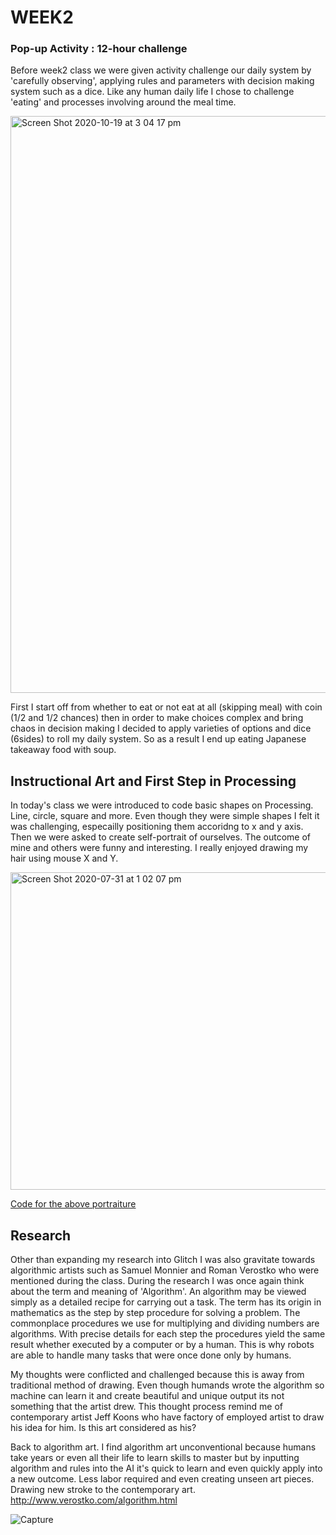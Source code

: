 # WEEK2

### Pop-up Activity : 12-hour challenge
Before week2 class we were given activity challenge our daily system by 'carefully observing', applying rules and parameters with decision making system such as a dice. Like any human daily life I chose to challenge 'eating' and processes involving around the meal time. 

<img width="923" alt="Screen Shot 2020-10-19 at 3 04 17 pm" src="https://user-images.githubusercontent.com/68723268/96400438-71a5af00-121c-11eb-91b4-2069eb390f2d.png">

First I start off from whether to eat or not eat at all (skipping meal) with coin (1/2 and 1/2 chances) then in order to make choices complex and bring chaos in decision making I decided to apply varieties of options and dice (6sides) to roll my daily system. So as a result I end up eating Japanese takeaway food with soup.
## Instructional Art and First Step in Processing
In today's class we were introduced to code basic shapes on Processing. Line, circle, square and more. Even though they were simple shapes I felt it was challenging, especailly positioning them accoridng to x and y axis. Then we were asked to create self-portrait of ourselves. The outcome of mine and others were funny and interesting. I really enjoyed drawing my hair using mouse X and Y.

<img width="508" alt="Screen Shot 2020-07-31 at 1 02 07 pm" src="https://user-images.githubusercontent.com/68723268/96401802-1c6b9c80-1220-11eb-8f99-5429cf3b3205.png">

[Code for the above portraiture](https://github.com/yerim-kim/slave2algorithm/blob/master/week2/Self-Portrait%20Sketch)


## Research
Other than expanding my research into Glitch I was also gravitate towards algorithmic artists such as Samuel Monnier and Roman Verostko who were mentioned during the class. During the research I was once again think about the term and meaning of 'Algorithm'. An algorithm may be viewed simply as a detailed recipe for carrying out a task. The term has its origin in mathematics as the step by step procedure for solving a problem. The  commonplace procedures we use for multiplying and dividing numbers are algorithms. With precise details for each step the procedures yield the same result whether executed by a computer or by a human. This is why robots are able to handle many tasks that were once done only by humans.

My thoughts were conflicted and challenged because this is away from traditional method of drawing. Even though humands wrote the algorithm so machine can learn it and create beautiful and unique output its not something that the artist drew. This thought process remind me of contemporary artist Jeff Koons who have factory of employed artist to draw his idea for him. Is this art considered as his?

Back to algorithm art. I find algorithm art unconventional because humans take years or even all their life to learn skills to master but by inputting algorithm and rules into the AI it's quick to learn and even quickly apply into a new outcome. Less labor required and even creating unseen art pieces. Drawing new stroke to the contemporary art.
http://www.verostko.com/algorithm.html

![Capture](https://user-images.githubusercontent.com/68723268/90146203-1db5be80-ddc4-11ea-86b6-319f5f9d3e9a.JPG)
